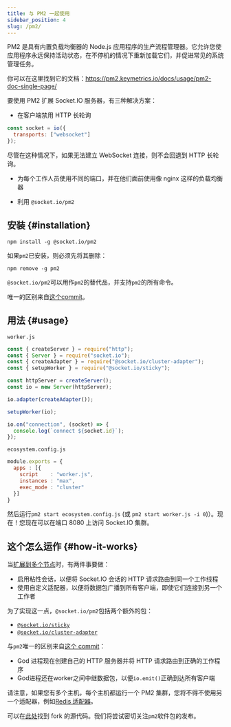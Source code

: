 ```yaml
---
title: 与 PM2 一起使用
sidebar_position: 4
slug: /pm2/
---
```


PM2 是具有内置负载均衡器的 Node.js 应用程序的生产流程管理器。它允许您使应用程序永远保持活动状态，在不停机的情况下重新加载它们，并促进常见的系统管理任务。

你可以在这里找到它的文档：https://pm2.keymetrics.io/docs/usage/pm2-doc-single-page/

要使用 PM2 扩展 Socket.IO 服务器，有三种解决方案：

- 在客户端禁用 HTTP 长轮询

```js
const socket = io({
  transports: ["websocket"]
});
```

尽管在这种情况下，如果无法建立 WebSocket 连接，则不会回退到 HTTP 长轮询。

- 为每个工作人员使用不同的端口，并在他们面前使用像 nginx 这样的负载均衡器

- 利用 `@socket.io/pm2`

## 安装 {#installation}

```
npm install -g @socket.io/pm2
```

如果`pm2`已安装，则必须先将其删除：

```
npm remove -g pm2
```

`@socket.io/pm2`可以用作`pm2`的替代品，并支持`pm2`的所有命令。

唯一的区别来自[这个commit](https://github.com/socketio/pm2/commit/8c29a7feb6cbde3c8ef9eb072fee284686f1553f)。

## 用法 {#usage}

`worker.js`

```js
const { createServer } = require("http");
const { Server } = require("socket.io");
const { createAdapter } = require("@socket.io/cluster-adapter");
const { setupWorker } = require("@socket.io/sticky");

const httpServer = createServer();
const io = new Server(httpServer);

io.adapter(createAdapter());

setupWorker(io);

io.on("connection", (socket) => {
  console.log(`connect ${socket.id}`);
});
```

`ecosystem.config.js`

```js
module.exports = {
  apps : [{
    script    : "worker.js",
    instances : "max",
    exec_mode : "cluster"
  }]
}
```

然后运行`pm2 start ecosystem.config.js` (或 `pm2 start worker.js -i 0`)）。现在！您现在可以在端口 8080 上访问 Socket.IO 集群。

## 这个怎么运作 {#how-it-works}

当[扩展到多个节点](../02-Server/using-multiple-nodes.md)时，有两件事要做：

- 启用粘性会话，以便将 Socket.IO 会话的 HTTP 请求路由到同一个工作线程
- 使用自定义适配器，以便将数据包广播到所有客户端，即使它们连接到另一个工作者

为了实现这一点，`@socket.io/pm2`包括两个额外的包：

- [`@socket.io/sticky`](https://github.com/socketio/socket.io-sticky)
- [`@socket.io/cluster-adapter`](https://github.com/socketio/socket.io-cluster-adapter)

与`pm2`唯一的区别来自[这个 commit](https://github.com/socketio/pm2/commit/8c29a7feb6cbde3c8ef9eb072fee284686f1553f)：

- God 进程现在创建自己的 HTTP 服务器并将 HTTP 请求路由到正确的工作程序
- God进程还在worker之间中继数据包，以便`io.emit()`正确到达所有客户端

请注意，如果您有多个主机，每个主机都运行一个 PM2 集群，您将不得不使用另一个适配器，例如[Redis 适配器](../05-Adapters/adapter-redis.md)。

可以在[此处](https://github.com/socketio/pm2)找到 fork 的源代码。我们将尝试密切关注`pm2`软件包的发布。

